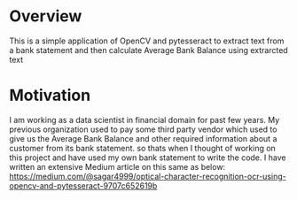 # Overview
This is a simple application of OpenCV and pytesseract to extract text from a bank statement and then calculate Average Bank Balance using extrarcted text

# Motivation
I am working as a data scientist in financial domain for past few years.
My previous organization used to pay some third party vendor which used to give us the Average Bank Balance and other required information about a customer from its bank statement.
so thats when I thought of working on this project and have used my own bank statement to write the code.
I have written an extensive Medium article on this same as below:
https://medium.com/@sagar4999/optical-character-recognition-ocr-using-opencv-and-pytesseract-9707c652619b
